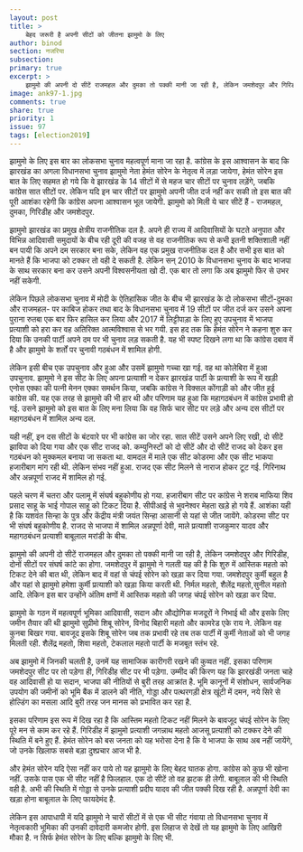 ```yaml
---
layout: post
title: >
    बेहद जरूरी है अपनी सीटों को जीतना झामुमो के लिए
author: binod
section: नजरिया
subsection:
primary: true
excerpt: >
    झामुमो की अपनी दो सीटें राजमहल और दुमका तो पक्की मानी जा रही है, लेकिन जमशेदपुर और गिरिडीह, दोनों सीटों पर संघर्ष कांटे का होगा. जमशेदपुर में झामुमो ने गलती यह की है कि शुरु में आस्तिक महतो को टिकट देने की बात थी, लेकिन बाद में वहां से चंपई सोरेन को खड़ा कर दिया गया.
image: ank97-1.jpg
comments: true
share: true
priority: 1
issue: 97
tags: [election2019]
---
```


झामुमो के लिए इस बार का लोकसभा चुनाव महत्वपूर्ण माना जा रहा है. कांग्रेस के इस आश्वासन के बाद कि झारखंड का अगला विधानसभा चुनाव झामुमो नेता हेमंत सोरेन के नेतृत्व में लड़ा जायेगा, हेमंत सोरेन इस बात के लिए सहमत हो गये कि वे झारखंड के 14 सीटों में से महज चार सीटों पर चुनाव लड़ेंगे, जबकि कांग्रेस सात सीटों पर. लेकिन यदि इन चार सीटों पर झामुमो अपनी जीत दर्ज नहीं कर सकी तो इस बात की पूरी आशंका रहेगी कि कांग्रेस अपना आश्वासन भूल जायेगी. झामुमो को मिली ये चार सीटें हैं - राजमहल, दुमका, गिरिडीह और जमशेदपुर.

झामुमो झारखंड का प्रमुख क्षेत्रीय राजनीतिक दल है. अपने ही राज्य में आदिवासियों के घटते अनुपात और विभिन्न आदिवासी समुदायों के बीच रही दूरी की वजह से वह राजनीतिक रूप से कभी इतनी शक्तिशाली नहीं बन पायी कि अपने दम सरकार बना सके, लेकिन वह एक प्रमुख राजनीतिक दल है और सभी इस बात को मानते हैं कि भाजपा को टक्कर तो वही दे सकती है. लेकिन सन् 2010 के विधानसभा चुनाव के बाद भाजपा के साथ सरकार बना कर उसने अपनी विश्वसनीयता खो दी. एक बार तो लगा कि अब झामुमो फिर से उभर नहीं सकेगी.

लेकिन पिछले लोकसभा चुनाव में मोदी के ऐतिहासिक जीत के बीच भी झारखंड के दो लोकसभा सीटों-दुमका और राजमहल- पर काबिज होकर तथा बाद के विधानसभा चुनाव में 19 सीटों पर जीत दर्ज कर उसने अपना पुराना रुतबा एक बार फिर हासिल कर लिया और 2017 में लिट्टीपाड़ा के लिए हुए उपचुनाव में भाजपा प्रत्याशी को हरा कर वह अतिरिक्त आत्मविश्वास से भर गयी. इस हद तक कि हेमंत सोरेन ने कहना शुरु कर दिया कि उनकी पार्टी अपने दम पर भी चुनाव लड़ सकती है. यह भी स्पष्ट दिखने लगा था कि कांग्रेस दबाव में है और झामुमो के शर्तों पर चुनावी गठबंधन में शामिल होगी.

लेकिन इसी बीच एक उपचुनाव और हुआ और उसमें झामुमो गच्चा खा गई. वह था कोलेबिरा में हुआ उपचुनाव. झामुमो ने इस सीट के लिए अपना प्रत्याशी न देकर झारखंड पार्टी के प्रत्याशी के रूप में खड़ी एनोस एक्का की पत्नी मेनन एक्का समर्थन किया, जबकि कांग्रेस ने विक्सल कोंगाड़ी को और जीत हुई कांग्रेस की. यह एक तरह से झामुमो की भी हार थी और परिणाम यह हुआ कि महागठबंधन में कांग्रेस प्रभावी हो गई. उसने झामुमो को इस बात के लिए मना लिया कि वह सिर्फ चार सीट पर लड़े और अन्य दस सीटों पर महागठबंधन में शामिल अन्य दल.

यही नहीं, इन दस सीटों के बंटवारे पर भी कांग्रेस का जोर रहा. सात सीटें उसने अपने लिए रखी, दो सीटें झाविपा को दिया गया और एक सीट राजद को. कम्युनिस्टों को दो सीटें और दो सीटें राजद को देकर इस गठबंधन को मुक्कमल बनाया जा सकता था. वामदल में माले एक सीट कोडरमा और एक सीट भाकपा हजारीबाग मांग रही थी. लेकिन संभव नहीं हुआ. राजद एक सीट मिलने से नाराज होकर टूट गई. गिरिनाथ और अन्नपूर्णा राजद में शामिल हो गई.

पहले चरण में चतरा और पलामू में संघर्ष बहुकोणीय हो गया. हजारीबाग सीट पर कांग्रेस ने शराब माफिया शिव प्रसाद साहू के भाई गोपाल साहू को टिकट दिया है. सीपीआई से भुवनेश्वर मेहता खड़े हो गये हैं. आशंका यही है कि यशवंत सिन्हा के पुत्र और केंद्रीय मंत्री जयंत सिन्हा आसानी से यहां से जीत जायेंगे. कोडरमा सीट पर भी संघर्ष बहुकोणीय है. राजद से भाजपा में शामिल अन्नपूर्णा देवी, माले प्रत्याशी राजकुमार यादव और महागठबंधन प्रत्याशी बाबूलाल मरांडी के बीच.

झामुमो की अपनी दो सीटें राजमहल और दुमका तो पक्की मानी जा रही है, लेकिन जमशेदपुर और गिरिडीह, दोनों सीटों पर संघर्ष कांटे का होगा. जमशेदपुर में झामुमो ने गलती यह की है कि शुरु में आस्तिक महतो को टिकट देने की बात थी, लेकिन बाद में वहां से चंपई सोरेन को खड़ा कर दिया गया. जमशेदपुर कुर्मी बहुल है और यहां से झामुमो हमेशा कुर्मी प्रत्याशी को खड़ा किया करती थी. निर्मल महतो, शैलेंद्र महतो,सुनील महतो आदि. लेकिन इस बार उन्होंने अंतिम क्षणों में आस्तिक महतो की जगह चंपई सोरेन को खड़ा कर दिया.

झामुमो के गठन में महत्वपूर्ण भूमिका आदिवासी, सदान और औद्योगिक मजदूरों ने निभाई थी और इसके लिए जमीन तैयार की थी झामुमो सुप्रीमो शिबू सोरेन, विनोद बिहारी महतो और कामरेड एके राय ने. लेकिन वह कुनबा बिखर गया. बावजूद इसके शिबू सोरेन जब तक प्रभावी रहे तब तक पार्टी में कुर्मी नेताओं को भी जगह मिलती रही. शैलेंद्र महतो, शिवा महतो, टेकलाल महतो पार्टी के मजबूत स्तंभ रहे.

अब झामुमो में जिनकी चलती है, उनमें यह सामाजिक कारीगरी रखने की कुव्वत नहीं. इसका परिणाम जमशेदपुर सीट पर तो पड़ेगा ही, गिरिडीह सीट पर भी पड़ेगा. उम्मीद की किरण यह कि झारखंडी जनता चाहे वह आदिवासी हो या सदान, भाजपा की नीतियों से बुरी तरह आक्रांत है. भूमि कानूनों में संशोधन, सार्वजनिक उपयोग की जमीनों को भूमि बैंक में डालने की नीति, गोड्डा और पत्थरगड़ी क्षेत्र खूंटी में दमन, नये सिरे से होल्डिंग का मसला आदि बुरी तरह जन मानस को प्रभावित कर रहा है.

इसका परिणाम इस रूप में दिख रहा है कि आस्तिम महतो टिकट नहीं मिलने के बावजूद चंपई सोरेन के लिए पूरे मन से काम कर रहे हैं. गिरिडीह में झामुमो प्रत्याशी जगन्नाथ महतो आजसू प्रत्याशी को टक्कर देने की स्थिति में बने हुए हैं. हेमंत सोरेन को बस जनता को यह भरोसा देना है कि वे भाजपा के साथ अब नहीं जायेंगे, जो उनके खिलाफ सबसे बड़ा दुश्प्रचार आज भी है.

और हेमंत सोरेन यदि ऐसा नहीं कर पाये तो यह झामुमो के लिए बेहद घातक होगा. कांग्रेस को कुछ भी खोना नहीं. उसके पास एक भी सीट नहीं है फिलहाल. एक दो सीटें तो वह झटक ही लेगी. बाबूलाल की भी स्थिति वही है. अभी की स्थिति में गोड्डा से उनके प्रत्याशी प्रदीप यादव की जीत पक्की दिख रही है. अन्नपूर्णा देवी का खड़ा होना बाबूलाल के लिए फायदेमंद है.

लेकिन इस आपाधापी में यदि झामुमो ने चारों सीटों में से एक भी सीट गंवाया तो विधानसभा चुनाव में नेतृत्वकारी भूमिका की उनकी दावेदारी कमजोर होगी. इस लिहाज से देखें तो यह झामुमो के लिए आखिरी मौका है. न सिर्फ हेमंत सोरेन के लिए बल्कि झामुमो के लिए भी.